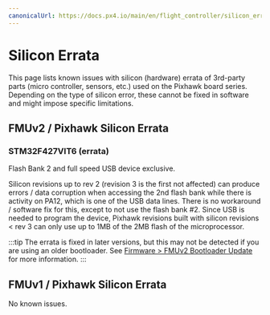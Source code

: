 ```yaml
---
canonicalUrl: https://docs.px4.io/main/en/flight_controller/silicon_errata
---
```


# Silicon Errata

This page lists known issues with silicon (hardware) errata of 3rd-party parts (micro controller, sensors, etc.) used on the Pixhawk board series. Depending on the type of silicon error, these cannot be fixed in software and might impose specific limitations.

## FMUv2 / Pixhawk Silicon Errata

### STM32F427VIT6 (errata)

Flash Bank 2 and full speed USB device exclusive.

Silicon revisions up to rev 2 (revision 3 is the first not affected) can produce errors / data corruption when accessing the 2nd flash bank while there is activity on PA12, which is one of the USB data lines. There is no workaround / software fix for this, except to not use the flash bank #2. 
Since USB is needed to program the device, Pixhawk revisions built with silicon revisions < rev 3 can only use up to 1MB of the 2MB flash of the microprocessor.

:::tip
The errata is fixed in later versions, but this may not be detected if you are using an older bootloader. 
See [Firmware > FMUv2 Bootloader Update](../config/firmware.md#bootloader) for more information.
:::

## FMUv1 / Pixhawk Silicon Errata

No known issues.
